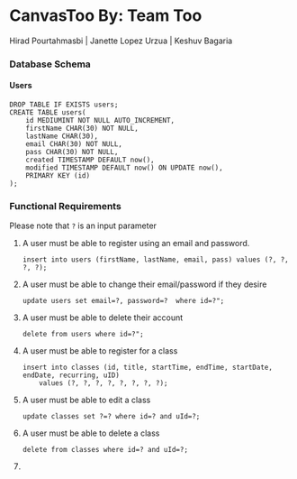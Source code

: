 # CanvasToo  By: Team Too
Hirad Pourtahmasbi | Janette Lopez Urzua | Keshuv Bagaria

### Database Schema
#### Users
```mysql-sql
DROP TABLE IF EXISTS users;
CREATE TABLE users(
    id MEDIUMINT NOT NULL AUTO_INCREMENT,
    firstName CHAR(30) NOT NULL,
    lastName CHAR(30),
    email CHAR(30) NOT NULL,
    pass CHAR(30) NOT NULL,
    created TIMESTAMP DEFAULT now(),
    modified TIMESTAMP DEFAULT now() ON UPDATE now(),
    PRIMARY KEY (id)
);
```


### Functional Requirements 
Please note that `?` is an input parameter

1. A user must be able to register using an email and password.
    ```mysql-sql
    insert into users (firstName, lastName, email, pass) values (?, ?, ?, ?);
    ```

2. A user must be able to change their email/password if they desire
    ```mysql-sql
    update users set email=?, password=?  where id=?";
    ```

3. A user must be able to delete their account
    ```mysql-sql
    delete from users where id=?";
    ```

4. A user must be able to register for a class
    ```mysql-sql
    insert into classes (id, title, startTime, endTime, startDate, endDate, recurring, uID)
        values (?, ?, ?, ?, ?, ?, ?, ?);
    ```

5. A user must be able to edit a class
    ```mysql-sql
    update classes set ?=? where id=? and uId=?;
    ```

6. A user must be able to delete a class
    ```mysql-sql
    delete from classes where id=? and uId=?;
    ```

7. 